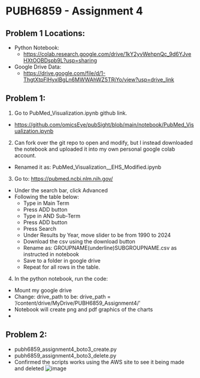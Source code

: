 # PUBH6859 - Assignment 4

## Problem 1 Locations:
* Python Notebook:
  * https://colab.research.google.com/drive/1kY2yvWehpnQc_9d6YJveHXtOOBDspb9L?usp=sharing
* Google Drive Data:
  * https://drive.google.com/file/d/1-ThgtXtpFlHyxIBgLn6MWWAhWZ5TRjYo/view?usp=drive_link 

## Problem 1:
1. Go to PubMed_Visualization.ipynb github link.
  * https://github.com/omicsEye/pubSight/blob/main/notebook/PubMed_Visualization.ipynb 
2. Can fork over the git repo to open and modify, but I instead downloaded the notebook and uploaded it into my own personal google colab account.
  * Renamed it as: PubMed_Visualization__EHS_Modified.ipynb
3.	Go to: https://pubmed.ncbi.nlm.nih.gov/
  * Under the search bar, click Advanced
  * Following the table below:
    * Type in Main Term
    * Press ADD button
    * Type in AND Sub-Term
    * Press ADD button
    * Press Search
    * Under Results by Year, move slider to be from 1990 to 2024
    * Download the csv using the download button
    * Rename as: GROUPNAME(underline)SUBGROUPNAME.csv as instructed in notebook
    * Save to a folder in google drive
    * Repeat for all rows in the table.
4.	In the python notebook, run the code:
  * Mount my google drive
  * Change: drive_path to be: drive_path = ‘/content/drive/MyDrive/PUBH6859_Assignment4/'
  * Notebook will create png and pdf graphics of the charts
  * 

## Problem 2:
* pubh6859_assignment4_boto3_create.py
* pubh6859_assignment4_boto3_delete.py
* Confirmed the scripts works using the AWS site to see it being made and deleted
![image](https://github.com/ehsung/PUBH6859_Assignment4/assets/11777528/c06e71b3-500a-4ba4-9f8f-ddf28eb30d7c)
